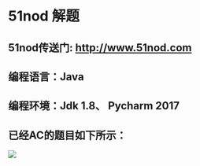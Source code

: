 # 51nod 解题
## 51nod传送门: http://www.51nod.com

## 编程语言：Java
## 编程环境：Jdk 1.8、 Pycharm 2017

## 已经AC的题目如下所示：

<img src="https://github.com/mayuanucas/51nod/blob/master/ac/index.png"></img>
